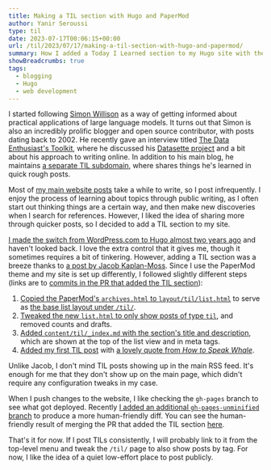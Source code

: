 ```yaml
---
title: Making a TIL section with Hugo and PaperMod
author: Yanir Seroussi
type: til
date: 2023-07-17T00:06:15+00:00
url: /til/2023/07/17/making-a-til-section-with-hugo-and-papermod/
summary: How I added a Today I Learned section to my Hugo site with the PaperMod theme.
showBreadcrumbs: true
tags:
  - blogging
  - Hugo
  - web development
---
```


I started following [Simon Willison](https://simonwillison.net/) as a way of getting informed about practical applications of large language models. It turns out that Simon is also an incredibly prolific blogger and open source contributor, with posts dating back to 2002. He recently gave an interview titled [The Data Enthusiast's Toolkit](https://www.youtube.com/watch?v=zI43eaPc59Q), where he discussed his [Datasette project](https://datasette.io/) and a bit about his approach to writing online. In addition to his main blog, he maintains [a separate TIL subdomain](https://til.simonwillison.net/), where shares things he's learned in quick rough posts.

Most of [my main website posts](https://yanirseroussi.com/) take a while to write, so I post infrequently. I enjoy the process of learning about topics through public writing, as I often start out thinking things are a certain way, and then make new discoveries when I search for references. However, I liked the idea of sharing more through quicker posts, so I decided to add a TIL section to my site.

[I made the switch from WordPress.com to Hugo almost two years ago](https://yanirseroussi.com/2021/11/10/migrating-from-wordpress-com-to-hugo-on-github-cloudflare/) and haven't looked back. I love the extra control that it gives me, though it sometimes requires a bit of tinkering. However, adding a TIL section was a breeze thanks to [a post by Jacob Kaplan-Moss](https://jacobian.org/til/how-to-make-a-til-section/). Since I use the PaperMod theme and my site is set up differently, I followed slightly different steps (links are to [commits in the PR that added the TIL section](https://github.com/yanirs/yanirseroussi.com/pull/7)):

1. [Copied the PaperMod's `archives.html` to `layout/til/list.html`](https://github.com/yanirs/yanirseroussi.com/pull/7/commits/a2eb33e3d9b96e6c3eca1ad9475471e60765b019) to serve as [the base list layout under `/til/`](https://yanirseroussi.com/til/).
2. [Tweaked the new `list.html` to only show posts of type `til`](https://github.com/yanirs/yanirseroussi.com/pull/7/commits/b0859b5b1f5a936d0e73ce98a6b1565cb36b4832), and removed counts and drafts.
3. [Added `content/til/_index.md` with the section's title and description](https://github.com/yanirs/yanirseroussi.com/pull/7/commits/e6ce0aed4bb7bcbbdbe913db0e786447b6497076), which are shown at the top of the list view and in meta tags.
4. [Added my first TIL post](https://github.com/yanirs/yanirseroussi.com/pull/7/commits/3841a1009f3749a208b1a53200fb0484951f2ca8) with [a lovely quote from _How to Speak Whale_](https://yanirseroussi.com/til/2023/07/11/you-cant-save-time/).

Unlike Jacob, I don't mind TIL posts showing up in the main RSS feed. It's enough for me that they don't show up on the main page, which didn't require any configuration tweaks in my case.

When I push changes to the website, I like checking the `gh-pages` branch to see what got deployed. Recently [I added an additional `gh-pages-unminified` branch](https://github.com/yanirs/yanirseroussi.com/commit/485a4e9960d513ad53a06774ba01daae349b409c) to produce a more human-friendly diff. You can see the human-friendly result of merging the PR that added the TIL section [here](https://github.com/yanirs/yanirseroussi.com/commit/ed3a7ab3df061c2ddce95ff3803674ee67941e06).

That's it for now. If I post TILs consistently, I will probably link to it from the top-level menu and tweak the `/til/` page to also show posts by tag. For now, I like the idea of a quiet low-effort place to post publicly. 
